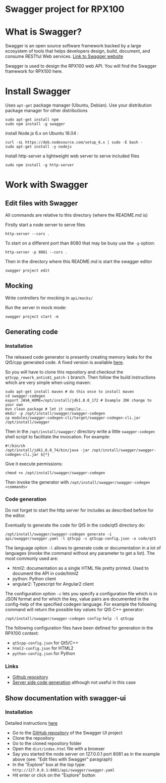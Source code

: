 # Swagger project for RPX100

<h1>What is Swagger?</h1>

Swagger is an open source software framework backed by a large ecosystem of tools that helps developers design, build, document, and consume RESTful Web services. [Link to Swagger website](https://swagger.io/)

Swagger is used to design the RPX100 web API. You will find the Swagger framework for RPX100 here. 

<h1>Install Swagger</h1>

Uses `apt-get` package manager (Ubuntu, Debian). Use your distribution package manager for other distributions

```shell
sudo apt-get install npm
sudo npm install -g swagger
```

install Node.js 6.x on Ubuntu 16.04 :

```shell
curl -sL https://deb.nodesource.com/setup_6.x | sudo -E bash -
sudo apt-get install -y nodejs
```
Install http-server a lightweight web server to serve included files

```shell
sudo npm install -g http-server
```

<h1>Work with Swagger</h1>

<h2>Edit files with Swagger</h2>

All commands are relative to this directory (where the README.md is)

Firstly start a node server to serve files

```shell
http-server --cors .
```

To start on a different port than 8080 that may be busy use the `-p` option:

```shell
http-server -p 8081 --cors .
```

Then in the directory where this README.md is start the swagger editor

```shell
swagger project edit
```

<h2>Mocking</h2>

Write controllers for mocking in `api/mocks/`

Run the server in mock mode:

```shell
swagger project start -m
```

<h2>Generating code</h2>

<h3>Installation</h3>

The released code generator is presently creating memory leaks for the Qt5/cpp generated code. A fixed version is available [here](https://github.com/etherealjoy/swagger-codegen/tree/qt5cpp_rework_antis81_patch-1).

So you will have to clone this repository and checkout the `qt5cpp_rework_antis81_patch-1` branch. Then follow the build instructions which are very simple when using maven:

```shell
sudo apt-get install maven # do this once to install maven
cd swagger-codegen
export JAVA_HOME=/opt/install/jdk1.8.0_172 # Example JDK change to your own
mvn clean package # let it compile...
mkdir -p /opt/install/swagger/swagger-codegen
cp modules/swagger-codegen-cli/target/swagger-codegen-cli.jar /opt/install/swagger
```

Then in the `/opt/install/swagger/` directory write a little `swagger-codegen` shell script to facilitate the invocation. For example:

```shell
#!/bin/sh
/opt/install/jdk1.8.0_74/bin/java -jar /opt/install/swagger/swagger-codegen-cli.jar ${*}
```
Give it execute permissions:

```shell
chmod +x /opt/install/swagger/swagger-codegen
```

Then invoke the generator with `/opt/install/swagger/swagger-codegen <commands>`

<h3>Code generation</h3>

Do not forget to start the http server for includes as described before for the editor.

Eventually to generate the code for Qt5 in the code/qt5 directory do:

```shell
/opt/install/swagger/swagger-codegen generate -i api/swagger/swagger.yaml -l qt5cpp -c qt5cpp-config.json -o code/qt5
```

The language option `-l` allows to generate code or documentation in a lot of languages (invoke the command without any parameter to get a list). The most commonly used are:

  - html2: documentation as a single HTML file pretty printed. Used to document the API in code/html2
  - python: Python client
  - angular2: Typescript for Angular2 client
  
The configuration option `-c` lets you specify a configuration file which is in JSON format and for which the key, value pairs are documented in the config-help of the specified codegen language. For example the following command will return the possible key values for Qt5 C++ generator:

```shell
/opt/install/swagger/swagger-codegen config-help -l qt5cpp
```

The following configuration files have been defined for generation in the RPX100 context:

  - `qt5cpp-config.json` for Qt5/C++
  - `html2-config.json` for HTML2
  - `python-config.json` for Python

<h3>Links</h3>

  - [Github repository](https://github.com/swagger-api/swagger-codegen)
  - [Server side code generation](https://github.com/swagger-api/swagger-codegen/wiki/Server-stub-generator-HOWTO) although not useful in this case

<h2>Show documentation with swagger-ui</h2>

<h3>Installation</h3>

Detailed instructions [here](https://swagger.io/docs/swagger-tools/#download-33)

  - Go to the [GitHub repository](https://github.com/swagger-api/swagger-ui) of the Swagger UI project
  - Clone the repository
  - Go to the cloned repository folder
  - Open the `dist/index.html` file with a browser
  - Say you started the node server on 127.0.0.1 port 8081 as in the example above (see: "Edit files with Swagger" paragraph)
  - In the "Explore" box at the top type: `http://127.0.0.1:8081/api/swagger/swagger.yaml`
  - Hit enter or click on the "Explore" button
